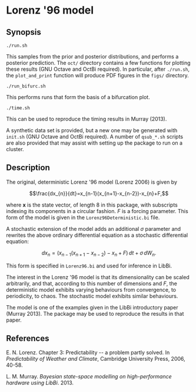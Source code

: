 Lorenz '96 model
================

Synopsis
--------

    ./run.sh

This samples from the prior and posterior distributions, and performs a
posterior prediction. The `oct/` directory contains a few functions for
plotting these results (GNU Octave and OctBi required). In particular, after
`./run.sh`, the `plot_and_print` function will produce PDF figures in the
`figs/` directory.

    ./run_bifurc.sh

This performs runs that form the basis of a bifurcation plot.

    ./time.sh

This can be used to reproduce the timing results in Murray (2013).

A synthetic data set is provided, but a new one may be generated with
`init.sh` (GNU Octave and OctBi required). A number of `qsub_*.sh` scripts are
also provided that may assist with setting up the package to run on a cluster.


Description
-----------

The original, deterministic Lorenz '96 model (Lorenz 2006) is given by

$$\frac{dx_{n}}{dt}=x_{n-1}(x_{n+1}-x_{n-2})-x_{n}+F,$$

where $\mathbf{x}$ is the state vector, of length 8 in this package, with
subscripts indexing its components in a circular fashion. $F$ is a forcing
parameter. This form of the model is given in the `Lorenz96Deterministic.bi`
file.

A stochastic extension of the model adds an additional $\sigma$ parameter and
rewrites the above ordinary differential equation as a stochastic differential
equation:

$$dx_{n}=\left(x_{n-1}(x_{n+1}-x_{n-2})-x_{n}+F\right)\, dt+\sigma\, dW_{n}.$$

This form is specified in `Lorenz96.bi` and used for inference in LibBi.

The interest in the Lorenz '96 model is that its dimensionality can be scaled
arbitrarily, and that, according to this number of dimensions and $F$, the
deterministic model exhibits varying behaviours from convergence, to
periodicity, to chaos. The stochastic model exhibits similar behaviours.

The model is one of the examples given in the LibBi introductory paper (Murray
2013). The package may be used to reproduce the results in that paper.

References
----------

E. N. Lorenz. Chapter 3: Predictability -- a problem partly solved. In
*Predictability of Weather and Climate*, Cambridge University Press, 2006,
40-58.

L. M. Murray. *Bayesian state-space modelling on high-performance hardware
using LibBi*. 2013.
